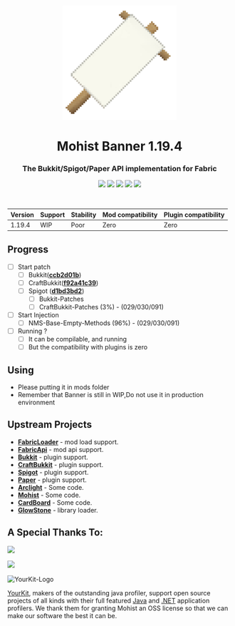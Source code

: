 <div align="center">
<img src="src/main/resources/assets/banner/logo.png">
  <h1>Mohist Banner 1.19.4</h1>

### The Bukkit/Spigot/Paper API implementation for Fabric
[![](https://img.shields.io/jenkins/build?jobUrl=https%3A%2F%2Fci.codemc.io%2Fjob%2FMohistMC%2Fjob%2FBanner&label=Jenkins&logo=jenkins&logoColor=%23ffffff)](https://ci.codemc.io/job/MohistMC/job/Banner/)
[![](https://img.shields.io/github/stars/MohistMC/Banner.svg?label=Stars&logo=github)](https://github.com/MohistMC/Banner/stargazers)
[![](https://img.shields.io/badge/jdk-17.0.5+8-brightgreen.svg?colorB=469C00&logo=java)](https://adoptium.net/temurin/releases/?version=17)
[![](https://img.shields.io/badge/Gradle-7.5.1-brightgreen.svg?colorB=469C00&logo=gradle)](https://docs.gradle.org/7.5.1/release-notes.html)
[![](https://img.shields.io/discord/311256119005937665.svg?color=%237289da&label=Discord&logo=discord&logoColor=%237289da)](https://discord.gg/mohistmc)

[![]()](https://bstats.org/plugin/server-implementation/Mohist/6762)
</div>

| Version | Support     | Stability | Mod compatibility | Plugin compatibility |
|---------|-------------|-----------|-------------------|----------------------|
| 1.19.4  | WIP         | Poor      | Zero              | Zero                 |   

Progress
------

- [ ] Start patch
    * [ ] Bukkit([**ccb2d01b**](https://hub.spigotmc.org/stash/projects/SPIGOT/repos/bukkit/commits/ccb2d01b))
    * [ ] CraftBukkit([**f92a41c39**](https://hub.spigotmc.org/stash/projects/SPIGOT/repos/craftbukkit/commits/f92a41c39))
    * [ ] Spigot ([**d1bd3bd2**](https://hub.spigotmc.org/stash/projects/SPIGOT/repos/spigot/commits/d1bd3bd2))
        * [ ] Bukkit-Patches
        * [ ] CraftBukkit-Patches (3%) - (029/030/091)

- [ ] Start Injection
    * [ ] NMS-Base-Empty-Methods (96%) - (029/030/091)

- [ ] Running ?
    * [ ] It can be compilable, and running
    * [ ] But the compatibility with plugins is zero

Using
------
- Please putting it in mods folder
- Remember that Banner is still in WIP,Do not use it in production environment
  
Upstream Projects
------
* [**FabricLoader**](https://github.com/FabricMC/fabric-loader.git) - mod load support.
* [**FabricApi**](https://github.com/FabricMC/fabric-loader.git) - mod api support.
* [**Bukkit**](https://hub.spigotmc.org/stash/scm/spigot/bukkit.git) - plugin support.
* [**CraftBukkit**](https://hub.spigotmc.org/stash/scm/spigot/craftbukkit.git) - plugin support.
* [**Spigot**](https://hub.spigotmc.org/stash/scm/spigot/spigot.git) - plugin support.
* [**Paper**](https://github.com/PaperMC/Paper.git) - plugin support.
* [**Arclight**](https://github.com/IzzelAliz/Arclight.git) - Some code.
* [**Mohist**](https://github.com/MohistMC/Mohist.git) - Some code.
* [**CardBoard**](https://github.com/CardboardPowered/cardboard.git) - Some code.
* [**GlowStone**](https://glowstone.net/) - library loader.

A Special Thanks To:
-------------
<a href="https://ci.codemc.io/"><img src="https://i.loli.net/2020/03/11/YNicj3PLkU5BZJT.png" width="172"></a>

<a href="https://www.bisecthosting.com/mohistmc"><img src="https://www.bisecthosting.com/partners/custom-banners/118608b8-6e45-4301-b244-41934cdac6d1.png"></a>

![YourKit-Logo](https://www.yourkit.com/images/yklogo.png)

[YourKit](http://www.yourkit.com/), makers of the outstanding java profiler, support open source projects of all kinds with their full featured [Java](https://www.yourkit.com/java/profiler/index.jsp) and [.NET](https://www.yourkit.com/.net/profiler/index.jsp) application profilers. We thank them for granting Mohist an OSS license so that we can make our software the best it can be.